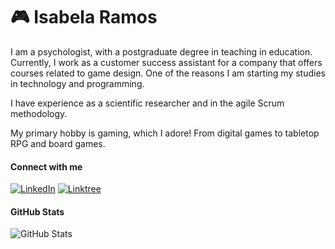 # 🎮 Isabela Ramos

I am a psychologist, with a postgraduate degree in teaching in education. Currently, I work as a customer success assistant for a company that offers courses related to game design. One of the reasons I am starting my studies in technology and programming. 

I have experience as a scientific researcher and in the agile Scrum methodology.

My primary hobby is gaming, which I adore! From digital games to tabletop RPG and board games.

#### Connect with me

[![LinkedIn](https://img.shields.io/badge/LinkedIn-000000?style=for-the-badge&logo=linkedin)](https://www.linkedin.com/in/isabela-ramos-1b857666/)
[![Linktree](https://img.shields.io/badge/linktree-000000?style=for-the-badge&logo=linktree&logoColor=white)](https://linktr.ee/IsaRamos)

#### GitHub Stats
![GitHub Stats](https://github-readme-stats.vercel.app/api?username=IsaRamos&hide_title=true&theme=transparent&bg_color=000&border_color=000&show_icons=true&icon_color=30A3DC&title_color=30A3DC&text_color=FFF)
